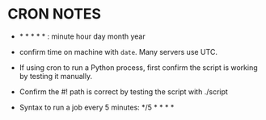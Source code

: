 # CRON NOTES

* \* * * * * : minute hour day month year

* confirm time on machine with `date`. Many servers use UTC. 

* If using cron to run a Python process, first confirm the script is working by testing it manually. 

* Confirm the #! path is correct by testing the script with ./script

* Syntax to run a job every 5 minutes: */5 * * * *